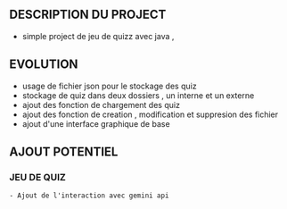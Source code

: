 ## DESCRIPTION DU PROJECT

- simple project de jeu de quizz avec java ,

## EVOLUTION 
  - usage de fichier json pour le stockage des quiz
  - stockage de quiz dans deux dossiers , un interne et un externe
  - ajout des fonction de chargement des quiz
  - ajout des fonction de creation , modification et suppresion des fichier
  - ajout d'une interface graphique de base


## AJOUT POTENTIEL
  ### JEU DE QUIZ
    - Ajout de l'interaction avec gemini api 

  ### 
